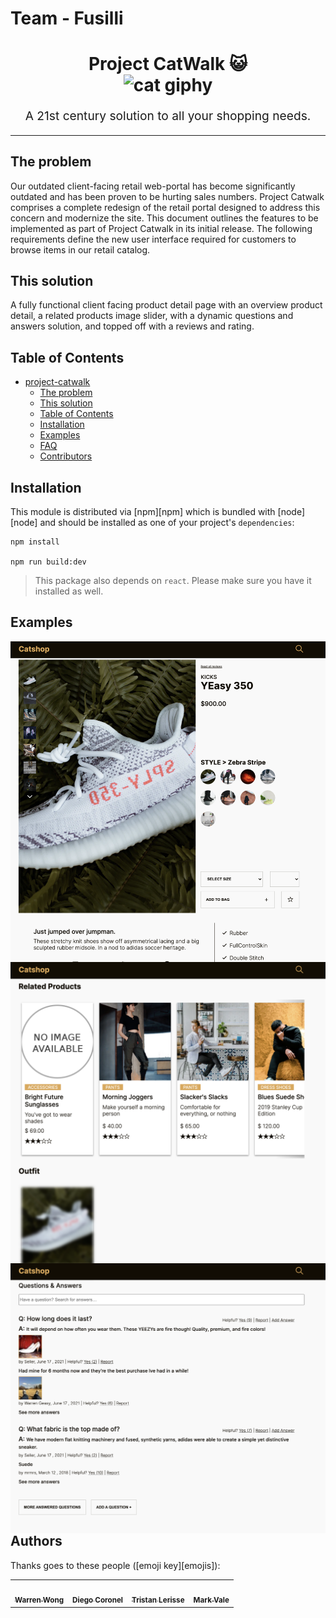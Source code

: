 # Team - Fusilli

<h1 align="center">
  Project CatWalk 😺
  <br>
  <img src="https://media.giphy.com/media/lJNoBCvQYp7nq/giphy.gif" alt="cat giphy" width="300">
  <br>
</h1>
<p align="center" style="font-size: 1.2rem;">A 21st century solution to all your shopping needs.</p>

<hr />

## The problem

Our outdated client-facing retail web-portal has become significantly outdated and has been proven to be hurting sales numbers.   Project Catwalk comprises a complete redesign of the retail portal designed to address this concern and modernize the site.  This document outlines the features to be implemented as part of Project Catwalk in its initial release.  The following requirements define the new user interface required for customers to browse items in our retail catalog.

## This solution

A fully functional client facing product detail page with an overview product detail, a related products image slider, with a dynamic questions and answers solution, and topped off with a reviews and rating.

## Table of Contents

<!-- START doctoc generated TOC please keep comment here to allow auto update -->
<!-- DON'T EDIT THIS SECTION, INSTEAD RE-RUN doctoc TO UPDATE -->

- [project-catwalk](#project-catwalk)
  - [The problem](#the-problem)
  - [This solution](#this-solution)
  - [Table of Contents](#table-of-contents)
  - [Installation](#installation)
  - [Examples](#examples)
  - [FAQ](#faq)
  - [Contributors](#contributors)


<!-- END doctoc generated TOC please keep comment here to allow auto update -->

## Installation

This module is distributed via [npm][npm] which is bundled with [node][node] and
should be installed as one of your project's `dependencies`:

```
npm install

npm run build:dev
```

> This package also depends on `react`. Please make sure you have it installed
> as well.


## Examples

<p align="left">
<img align="left" width="600px" src="./client/src/assets/Product Overview.png"
     alt="Product Overview"
     style="margin-right: 10px;" />

<img align="left" width="600px" src="./client/src/assets/Related Products.png"
     alt="Product Overview"
     style="margin-right: 10px;" />

<img align="left" width="600px" src="./client/src/assets/Questions And Answers.png"
     alt="Product Overview"
     style="margin-right: 10px;" /></p>


## Authors

Thanks goes to these people ([emoji key][emojis]):

<!-- ALL-CONTRIBUTORS-LIST:START - Do not remove or modify this section -->
<!-- prettier-ignore-start -->
<!-- markdownlint-disable -->
<table>
  <tr>
    <td align="center"><a href="https://github.com/WarrenWongCodes"><img src="https://avatars.githubusercontent.com/u/8570718?v=3?s=100" width="100px;" alt=""/><br /><sub><b>Warren Wong</b></sub></a><br /></td>
    <td align="center"><a href="https://github.com/diegochamilton"><img src="https://avatars0.githubusercontent.com/u/80371371?v=4?s=100" width="100px;" alt=""/><br /><sub><b>Diego Coronel</b></sub></a><br /></td>
    <td align="center"><a href="https://github.com/lerisse"><img src="https://avatars3.githubusercontent.com/u/10137509?v=4?s=100" width="100px;" alt=""/><br /><sub><b>Tristan Lerisse</b></sub></a><br /></td>
    <td align="center"><a href="https://github.com/markPVale"><img src="https://avatars1.githubusercontent.com/u/64980975?v=4?s=100" width="100px;" alt=""/><br /><sub><b>Mark Vale</b></sub></td>
  </tr>
</table>
